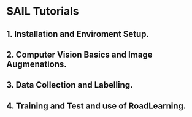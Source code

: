 # SAIL Tutorials
## 1. Installation and Enviroment Setup.


## 2. Computer Vision Basics and Image Augmenations.


## 3. Data Collection and Labelling.


## 4. Training and Test and use of RoadLearning.
